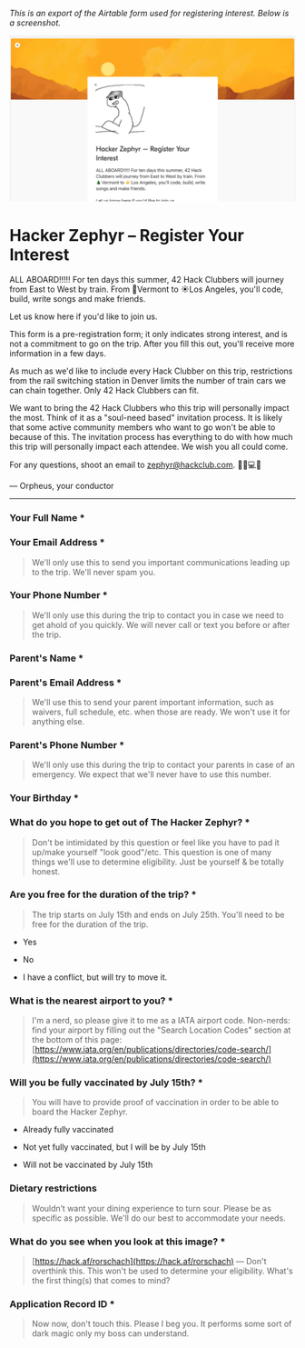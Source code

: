 _This is an export of the Airtable form used for registering interest. Below is a screenshot._

![](./form_screenshot.png)

# Hacker Zephyr – Register Your Interest

ALL ABOARD!!!!! For ten days this summer, 42 Hack Clubbers will journey from East to West by train. From 🌲Vermont to ☀️Los Angeles, you'll code, build, write songs and make friends. 

Let us know here if you'd like to join us. 

This form is a pre-registration form; it only indicates strong interest, and is not a commitment to go on the trip. After you fill this out, you'll receive more information in a few days.

As much as we'd like to include every Hack Clubber on this trip, restrictions from the rail switching station in Denver limits the number of train cars we can chain together. Only 42 Hack Clubbers can fit.

We want to bring the 42 Hack Clubbers who this trip will personally impact the most. Think of it as a "soul-need based" invitation process. It is likely that some active community members who want to go won't be able to because of this. The invitation process has everything to do with how much this trip will personally impact each attendee. We wish you all could come.

For any questions, shoot an email to zephyr@hackclub.com. 💖🚃💻💨

— Orpheus, your conductor

---

### Your Full Name *

### Your Email Address *

> We'll only use this to send you important communications leading up to the trip. We'll never spam you.

### Your Phone Number *

> We'll only use this during the trip to contact you in case we need to get ahold of you quickly. We will never call or text you before or after the trip.

### Parent's Name *

### Parent's Email Address * 

> We'll use this to send your parent important information, such as waivers, full schedule, etc. when those are ready. We won't use it for anything else.

### Parent's Phone Number *

> We'll only use this during the trip to contact your parents in case of an emergency. We expect that we'll never have to use this number.

### Your Birthday * 

### What do you hope to get out of The Hacker Zephyr? * 

> Don't be intimidated by this question or feel like you have to pad it up/make yourself "look good"/etc. This question is one of many things we'll use to determine eligibility. Just be yourself & be totally honest.

### Are you free for the duration of the trip? * 

> The trip starts on July 15th and ends on July 25th. You'll need to be free for the duration of the trip.

-   Yes
    
-   No
    
-   I have a conflict, but will try to move it.
    
### What is the nearest airport to you? *

> I'm a nerd, so please give it to me as a IATA airport code. Non-nerds: find your airport by filling out the "Search Location Codes" section at the bottom of this page: [https://www.iata.org/en/publications/directories/code-search/](https://www.iata.org/en/publications/directories/code-search/)

### Will you be fully vaccinated by July 15th? *

> You will have to provide proof of vaccination in order to be able to board the Hacker Zephyr.

-   Already fully vaccinated
    
-   Not yet fully vaccinated, but I will be by July 15th
    
-   Will not be vaccinated by July 15th

### Dietary restrictions

> Wouldn’t want your dining experience to turn sour. Please be as specific as possible. We'll do our best to accommodate your needs.

### What do you see when you look at this image? *

> [https://hack.af/rorschach](https://hack.af/rorschach) — Don't overthink this. This won't be used to determine your eligibility. What's the first thing(s) that comes to mind?

### Application Record ID *

> Now now, don't touch this. Please I beg you. It performs some sort of dark magic only my boss can understand.
